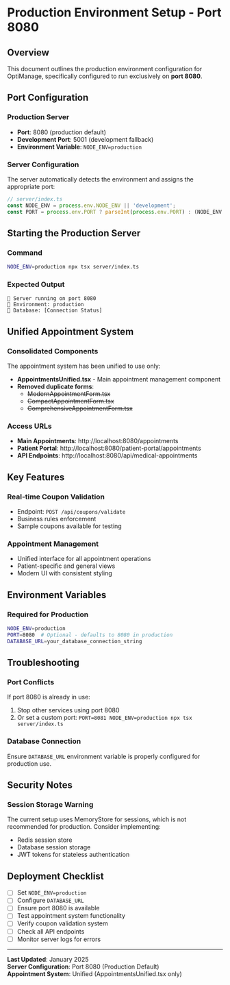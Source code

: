 # Production Environment Setup - Port 8080

## Overview
This document outlines the production environment configuration for OptiManage, specifically configured to run exclusively on **port 8080**.

## Port Configuration

### Production Server
- **Port**: 8080 (production default)
- **Development Port**: 5001 (development fallback)
- **Environment Variable**: `NODE_ENV=production`

### Server Configuration
The server automatically detects the environment and assigns the appropriate port:

```typescript
// server/index.ts
const NODE_ENV = process.env.NODE_ENV || 'development';
const PORT = process.env.PORT ? parseInt(process.env.PORT) : (NODE_ENV === 'production' ? 8080 : 5001);
```

## Starting the Production Server

### Command
```bash
NODE_ENV=production npx tsx server/index.ts
```

### Expected Output
```
🚀 Server running on port 8080
📱 Environment: production
🔗 Database: [Connection Status]
```

## Unified Appointment System

### Consolidated Components
The appointment system has been unified to use only:
- **AppointmentsUnified.tsx** - Main appointment management component
- **Removed duplicate forms**:
  - ~~ModernAppointmentForm.tsx~~
  - ~~CompactAppointmentForm.tsx~~
  - ~~ComprehensiveAppointmentForm.tsx~~

### Access URLs
- **Main Appointments**: http://localhost:8080/appointments
- **Patient Portal**: http://localhost:8080/patient-portal/appointments
- **API Endpoints**: http://localhost:8080/api/medical-appointments

## Key Features

### Real-time Coupon Validation
- Endpoint: `POST /api/coupons/validate`
- Business rules enforcement
- Sample coupons available for testing

### Appointment Management
- Unified interface for all appointment operations
- Patient-specific and general views
- Modern UI with consistent styling

## Environment Variables

### Required for Production
```bash
NODE_ENV=production
PORT=8080  # Optional - defaults to 8080 in production
DATABASE_URL=your_database_connection_string
```

## Troubleshooting

### Port Conflicts
If port 8080 is already in use:
1. Stop other services using port 8080
2. Or set a custom port: `PORT=8081 NODE_ENV=production npx tsx server/index.ts`

### Database Connection
Ensure `DATABASE_URL` environment variable is properly configured for production use.

## Security Notes

### Session Storage Warning
The current setup uses MemoryStore for sessions, which is not recommended for production. Consider implementing:
- Redis session store
- Database session storage
- JWT tokens for stateless authentication

## Deployment Checklist

- [ ] Set `NODE_ENV=production`
- [ ] Configure `DATABASE_URL`
- [ ] Ensure port 8080 is available
- [ ] Test appointment system functionality
- [ ] Verify coupon validation system
- [ ] Check all API endpoints
- [ ] Monitor server logs for errors

---

**Last Updated**: January 2025  
**Server Configuration**: Port 8080 (Production Default)  
**Appointment System**: Unified (AppointmentsUnified.tsx only)